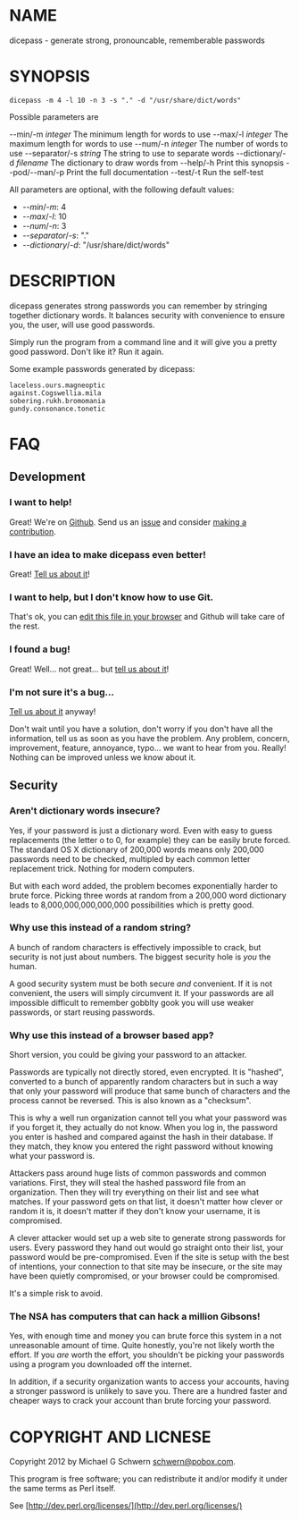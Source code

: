 # NAME

dicepass - generate strong, pronouncable, rememberable passwords

# SYNOPSIS

    dicepass -m 4 -l 10 -n 3 -s "." -d "/usr/share/dict/words"

Possible parameters are

  --min/-m _integer_            The minimum length for words to use
  --max/-l _integer_            The maximum length for words to use
  --num/-n _integer_            The number of words to use
  --separator/-s _string_       The string to use to separate words
  --dictionary/-d _filename_    The dictionary to draw words from
  --help/-h                     Print this synopsis
  --pod/--man/-p                Print the full documentation
  --test/-t                     Run the self-test

All parameters are optional, with the following default values:

* _--min_/_-m_: 4
* _--max_/_-l_: 10
* _--num_/_-n_: 3
* _--separator_/_-s_: "."
* _--dictionary_/_-d_: "/usr/share/dict/words"

# DESCRIPTION

dicepass generates strong passwords you can remember by stringing
together dictionary words.  It balances security with convenience to
ensure you, the user, will use good passwords.

Simply run the program from a command line and it will give you a
pretty good password.  Don't like it?  Run it again.

Some example passwords generated by dicepass:

    laceless.ours.magneoptic
    against.Cogswellia.mila
    sobering.rukh.bromomania
    gundy.consonance.tonetic


# FAQ

## Development

### I want to help!

Great!  We're on [Github](https://github.com/schwern/dicepass).  Send
us an [issue](https://github.com/schwern/dicepass/issues) and consider
[making a contribution](https://help.github.com/articles/fork-a-repo).

### I have an idea to make dicepass even better!

Great!  [Tell us about it](https://github.com/schwern/dicepass/issues)!

### I want to help, but I don't know how to use Git.

That's ok, you can [edit this file in your browser](https://github.com/schwern/dicepass/edit/master/dicepass) and Github will take care of the rest.

### I found a bug!

Great!  Well... not great... but [tell us about it](https://github.com/schwern/dicepass/issues)!

### I'm not sure it's a bug...

[Tell us about it](https://github.com/schwern/dicepass/issues) anyway!

Don't wait until you have a solution, don't worry if you don't have
all the information, tell us as soon as you have the problem.  Any
problem, concern, improvement, feature, annoyance, typo... we want to
hear from you.  Really!  Nothing can be improved unless we know about
it.

## Security

### Aren't dictionary words insecure?

Yes, if your password is just a dictionary word.  Even with easy to
guess replacements (the letter o to 0, for example) they can be easily
brute forced.  The standard OS X dictionary of 200,000 words means only 200,000
passwords need to be checked, multipled by each common letter
replacement trick.  Nothing for modern computers.

But with each word added, the problem becomes exponentially harder to
brute force.  Picking three words at random from a 200,000 word
dictionary leads to 8,000,000,000,000,000 possibilities which is
pretty good.



### Why use this instead of a random string?

A bunch of random characters is effectively impossible to crack, but
security is not just about numbers.  The biggest security hole is
_you_ the human.

A good security system must be both secure _and_ convenient.  If it
is not convenient, the users will simply circumvent it.  If your
passwords are all impossible difficult to remember gobblty gook you
will use weaker passwords, or start reusing passwords.



### Why use this instead of a browser based app?

Short version, you could be giving your password to an attacker.

Passwords are typically not directly stored, even encrypted.  It is
"hashed", converted to a bunch of apparently random characters but in
such a way that only your password will produce that same bunch of
characters and the process cannot be reversed.  This is also known as
a "checksum".

This is why a well run organization cannot tell you
what your password was if you forget it, they actually do not know.
When you log in, the password you enter is hashed and compared against
the hash in their database.  If they match, they know you entered the
right password without knowing what your password is.

Attackers pass around huge lists of common passwords and common
variations.  First, they will steal the hashed password file from an
organization.  Then they will try everything on their list and see
what matches.  If your password gets on that list, it doesn't matter
how clever or random it is, it doesn't matter if they don't know your
username, it is compromised.

A clever attacker would set up a web site to generate strong passwords
for users.  Every password they hand out would go straight onto their
list, your password would be pre-compromised.  Even if the site is
setup with the best of intentions, your connection to that site may be
insecure, or the site may have been quietly compromised, or your
browser could be compromised.

It's a simple risk to avoid.



### The NSA has computers that can hack a million Gibsons!

Yes, with enough time and money you can brute force this system in a
not unreasonable amount of time.  Quite honestly, you're not likely
worth the effort.  If you _are_ worth the effort, you shouldn't be
picking your passwords using a program you downloaded off the
internet.

In addition, if a security organization wants to access your accounts,
having a stronger password is unlikely to save you.  There are a
hundred faster and cheaper ways to crack your account than brute
forcing your password.



# COPYRIGHT AND LICNESE

Copyright 2012 by Michael G Schwern <schwern@pobox.com>.

This program is free software; you can redistribute it and/or
modify it under the same terms as Perl itself.

See [http://dev.perl.org/licenses/](http://dev.perl.org/licenses/)
